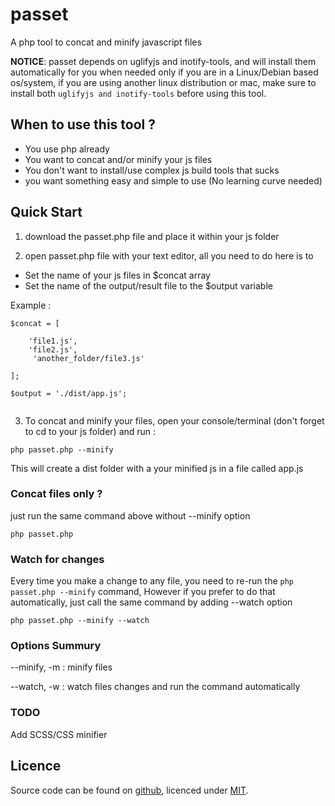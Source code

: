 # passet
A php tool to concat and minify javascript files

**NOTICE**: passet depends on uglifyjs and inotify-tools, and will install them automatically for you when needed only if you are in a Linux/Debian based os/system, if you are using another linux distribution or mac, make sure to install both `uglifyjs and inotify-tools` before using this tool.

## When to use this tool ? 

* You use php already
* You want to concat and/or minify your js files
* You don't want to install/use complex js build tools that sucks
* you want something easy and simple to use (No learning curve needed)

## Quick Start

1) download the passet.php file and place it within your js folder

2) open passet.php file with your text editor, all you need to do here is to 

- Set the name of your js files in $concat array
- Set the name of the output/result file to the $output variable

Example :

```
$concat = [

    'file1.js',
    'file2.js',
     'another_folder/file3.js'

];

$output = './dist/app.js';
  
```
3) To concat and minify your files, open your console/terminal (don't forget to cd to your js folder) and run :

```
php passet.php --minify
```
This will create a dist folder with a your minified js in a file called app.js

### Concat files only ?

just run the same command above without --minify option

```
php passet.php
```

### Watch for changes

Every time you make a change to any file, you need to re-run the `php passet.php --minify` command, However if you prefer to do that automatically, just call the same command by adding --watch option

```
php passet.php --minify --watch
```

### Options Summury

--minify, -m : minify files

--watch, -w : watch files changes and run the command automatically

### TODO

Add SCSS/CSS minifier

## Licence

Source code can be found on [github](https://github.com/scratchoo/passet), licenced under [MIT](http://opensource.org/licenses/mit-license.php).

